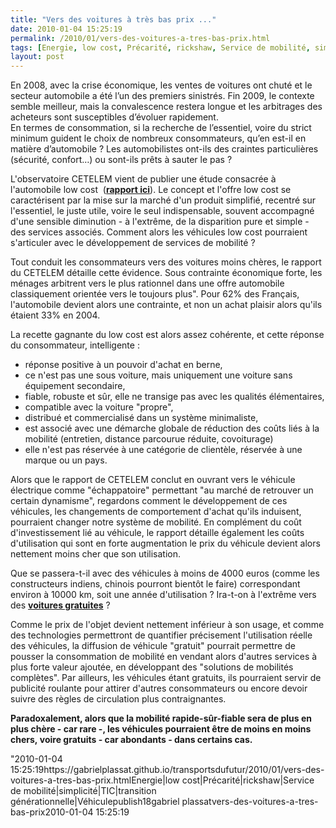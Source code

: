 ```yaml
---
title: "Vers des voitures à très bas prix ..."
date: 2010-01-04 15:25:19
permalink: /2010/01/vers-des-voitures-a-tres-bas-prix.html
tags: [Energie, low cost, Précarité, rickshaw, Service de mobilité, simplicité, TIC, transition générationnelle, Véhicule]
layout: post
---
```


<p>En 2008, avec la crise économique, les ventes de voitures ont chuté et le secteur automobile a été l’un des premiers sinistrés. Fin 2009, le contexte semble meilleur, mais la convalescence restera longue et les arbitrages des acheteurs sont susceptibles d’évoluer rapidement. <br />En termes de consommation, si la recherche de l’essentiel, voire du strict minimum guident le choix de nombreux consommateurs, qu’en est-il en matière d’automobile ? Les automobilistes ont-ils des craintes particulières (sécurité, confort…) ou sont-ils prêts à sauter le pas ?</p> <p>L'observatoire CETELEM vient de publier une étude consacrée à l'automobile low cost  (<strong><span style="text-decoration: underline"><a href="https://gabrielplassat.github.io/transportsdufutur/wp-content/uploads/sites/6/2010/01/observatoire_cetelem_automobile_2010.pdf" target="_blank">rapport ici</a></span></strong>). Le concept et l'offre low cost se caractérisent par la mise sur la marché d'un produit simplifié, recentré sur l'essentiel, le juste utile, voire le seul indispensable, souvent accompagné d'une sensible diminution - à l'extrême, de la disparition pure et simple - des services associés. Comment alors les véhicules low cost pourraient s'articuler avec le développement de services de mobilité ?</p> <p></p>   <!--more-->  <p>Tout conduit les consommateurs vers des voitures moins chères, le rapport du CETELEM détaille cette évidence. Sous contrainte économique forte, les ménages arbitrent vers le plus rationnel dans une offre automobile classiquement orientée vers le toujours plus". Pour 62% des Français, l'automobile devient alors une contrainte, et non un achat plaisir alors qu'ils étaient 33% en 2004. </p> <p>La recette gagnante du low cost est alors assez cohérente, et cette réponse du consommateur, intelligente : </p> <ul> <li>réponse positive à un pouvoir d'achat en berne, </li> <li>ce n'est pas une sous voiture, mais uniquement une voiture sans équipement secondaire,</li> <li>fiable, robuste et sûr, elle ne transige pas avec les qualités élémentaires,</li> <li>compatible avec la voiture "propre", </li> <li>distribué et commercialisé dans un système minimaliste,</li> <li>est associé avec une démarche globale de réduction des coûts liés à la mobilité (entretien, distance parcourue réduite, covoiturage)</li> <li>elle n'est pas réservée à une catégorie de clientèle, réservée à une marque ou un pays.</li> </ul> <p>Alors que le rapport de CETELEM conclut en ouvrant vers le véhicule électrique comme "échappatoire" permettant "au marché de retrouver un certain dynamisme", regardons comment le développement de ces véhicules, les changements de comportement d'achat qu'ils induisent, pourraient changer notre système de mobilité. En complément du coût d'investissement lié au véhicule, le rapport détaille également les coûts d'utilisation qui sont en forte augmentation le prix du véhicule devient alors nettement moins cher que son utilisation.</p> <p><font color=""#ffffff"" face=""NimbusSansNovusT-SemiBold""><font color=""#ffffff"" face=""NimbusSansNovusT-SemiBold""><font color=""#000000"">Que se passera-t-il avec des véhicules à moins de 4000 euros (comme les constructeurs indiens, chinois pourront bientôt le faire) correspondant environ à 10000 km, soit une année d'utilisation ? Ira-t-on à l'extrême vers des <strong><span style=""text-decoration: underline""><a href=""http://www.publicsenat.fr/vod/conversation-d-avenirs/la-gratuite/62945"" target=""_blank"" title=""Conversation d'avenirs"">voitures gratuites</a></span></strong> ? </font></font></font></p> <p><font color=""#ffffff"" face=""NimbusSansNovusT-SemiBold""><font color=""#ffffff"" face=""NimbusSansNovusT-SemiBold""><font color=""#000000"">Comme le prix de l'objet devient nettement inférieur à son usage, et comme des technologies permettront de quantifier précisement l'utilisation réelle des véhicules, la diffusion de véhicule "gratuit" pourrait permettre de pousser la consommation de mobilité en vendant alors d'autres services à plus forte valeur ajoutée, en développant des "solutions de mobilités complètes". Par ailleurs, les véhicules étant gratuits, ils pourraient servir de publicité roulante pour attirer d'autres consommateurs ou encore devoir suivre des règles de circulation plus contraignantes. </font></font></font></p> <p><font color=""#ffffff"" face=""NimbusSansNovusT-SemiBold""><font color=""#ffffff"" face=""NimbusSansNovusT-SemiBold""><font color=""#000000""><strong>Paradoxalement, alors que la mobilité rapide-sûr-fiable sera de plus en plus chère - car rare -, les véhicules pourraient être de moins en moins chers, voire gratuits - car abondants - dans certains cas.</strong></font></font></font></p>"2010-01-04 15:25:19https://gabrielplassat.github.io/transportsdufutur/2010/01/vers-des-voitures-a-tres-bas-prix.htmlEnergie|low cost|Précarité|rickshaw|Service de mobilité|simplicité|TIC|transition générationnelle|Véhiculepublish18gabriel plassatvers-des-voitures-a-tres-bas-prix2010-01-04 15:25:19
